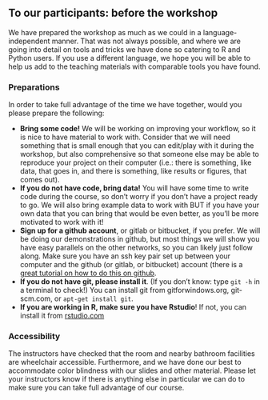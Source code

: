 ## To our participants: before the workshop

We have prepared the workshop as much as we could in a language-independent manner. That was not always possible, and where we are going into detail on tools and tricks we have done so catering to R and Python users. If you use a different language, we hope you will be able to help us add to the teaching materials with comparable tools you have found.

### Preparations
In order to take full advantage of the time we have together, would you please prepare the following:
 
- **Bring some code!** We will be working on improving your workflow, so it is nice to have material to work with. Consider that we will need something that is small enough that you can edit/play with it during the workshop, but also comprehensive so that someone else may be able to reproduce your project on their computer (i.e.: there is something, like data, that goes in, and there is something, like results or figures, that comes out).
- **If you do not have code, bring data!** You will have some time to write code during the course, so don’t worry if you don’t have a project ready to go. We will also bring example data to work with BUT if you have your own data that you can bring that would be even better, as you’ll be more motivated to work with it!
- **Sign up for a github account**, or gitlab or bitbucket, if you prefer. We will be doing our demonstrations in github, but most things we will show you have easy parallels on the other networks, so you can likely just follow along.
Make sure you have an ssh key pair set up between your computer and the github (or gitlab, or bitbucket) account (there is a [great tutorial on how to do this on github](https://help.github.com/en/enterprise/2.17/user/authenticating-to-github/generating-a-new-ssh-key-and-adding-it-to-the-ssh-agent).
- **If you do not have git, please install it**. (If you don’t know: type `git -h` in a terminal to check!) You can install git from gitforwindows.org, git-scm.com, or `apt-get install git`.
- **If you are working in R, make sure you have Rstudio**! If not, you can install it from [rstudio.com](https://rstudio.com/products/rstudio/download/)
 
### Accessibility
The instructors have checked that the room and nearby bathroom facilities are wheelchair accessible. Furthermore, and we have done our best to accommodate color blindness with our slides and other material. Please let your instructors know if there is anything else in particular we can do to make sure you can take full advantage of our course.


